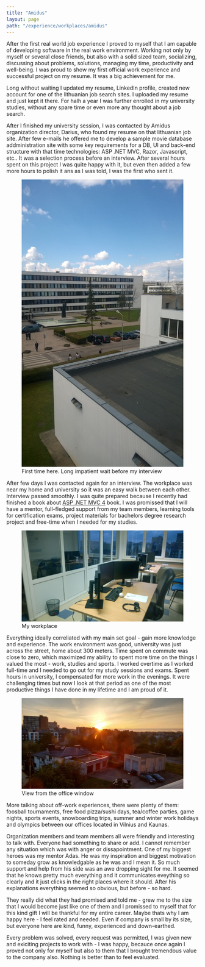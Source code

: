 ```yaml
---
title: "Amidus"
layout: page
path: "/experience/workplaces/amidus"
---
```


After the first real world job experience I proved to myself that I am capable of developing software in the real work environment. Working not only by myself or several close friends, but also with a solid sized team, socializing, discussing about problems, solutions, managing my time, productivity and well-being. I was proud to show my first official work experience and successful project on my resume. It was a big achievement for me. 

Long without waiting I updated my resume, LinkedIn profile, created new account for one of the lithuanian job search sites. I uploaded my resume and just kept it there. For halh a year I was further enrolled in my university studies, without any spare time or even more any thought about a job search. 

After I finished my university session, I was contacted by Amidus organization director, Darius, who found my resume on that lithuanian job site. After few e-mails he offered me to develop a sample movie database addministration site with some key requirements for a DB, UI and back-end structure with that time technologies: ASP .NET MVC, Razor, Javascript, etc..  It was a selection process before an interview. After several hours spent on this project I was quite happy with it, but even then added a few more hours to polish it ans as I was told, I was the first who sent it. 

<figure>
	<img src="./waiting-for-an-interview.jpg" alt="Waiting for an interview">
	<figcaption>First time here. Long impatient wait before my interview</figcaption>
</figure>

After few days I was contacted again for an interview. The workplace was near my home and university so it was an easy walk between each other. Interview passed smoothly. I was quite prepared because I recently had finished a book about <a href="https://github.com/Apress/pro-asp.net-mvc-4">ASP .NET MVC 4</a> book. I was promissed that I will have a mentor, full-fledged support from my team members, learning tools for certification exams, project materials for bachelors degree research project and free-time when I needed for my studies. 

<figure>
	<img src="./my-workplace.jpg" alt="My workplace">
	<figcaption>My workplace</figcaption>
</figure>

Everything ideally correliated with my main set goal - gain more knowledge and experience. The work environment was good, university was just across the street, home about 300 meters. Time spent on commute was close to zero, which maximized my ability to spent more time on the things I valued the most - work, studies and sports. I worked overtime as I worked full-time and I needed to go out for my study sessions and exams. Spent hours in university, I compensated for more work in the evenings. It were challenging times but now I look at that period as one of the most productive things I have done in my lifetime and I am proud of it. 

<figure>
	<img src="./view-from-window.jpg" alt="View from the office window">
	<figcaption>View from the office window</figcaption>
</figure>

More talking about off-work experiences, there were plenty of them: foosball tournaments, free food pizza/sushi days, tea/coffee parties, game nights, sports events, snowboarding trips, summer and winter work holidays and olympics between our offices located in Vilnius and Kaunas.

Organization members and team members all were friendly and interesting to talk with. Everyone had something to share or add. I cannot remember any situation which was with anger or dissapointment. One of my biggest heroes was my mentor Adas. He was my inspiration and biggest motivation to someday grow as knowledgable as he was and I mean it. So much support and help from his side was an awe dropping sight for me. It seemed that he knows pretty much everything and it communicates eveything so clearly and it just clicks in the right places where it should. After his explanations everything seemed so obvious, but before - so hard. 

They really did what they had promised and told me - grew me to the size that I would become just like one of them and I promissed to myself that for this kind gift I will be thankful for my entire career. Maybe thats why I am happy here - I feel rated and needed. Even if company is small by its size, but everyone here are kind, funny, experienced and down-earthed.

Every problem was solved, every request was permitted, I was given new and exiciting projects to work with - I was happy, becauce once again I proved not only for myself but also to them that I brought tremendous value to the company also. Nothing is better than to feel evaluated.

